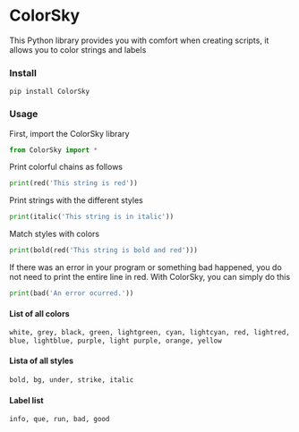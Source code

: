 # ColorSky
This Python library provides you with comfort when creating scripts, it allows you to color strings and labels

### Install
```
pip install ColorSky
```


### Usage
First, import the ColorSky library
```python
from ColorSky import *
```

Print colorful chains as follows

```python
print(red('This string is red'))
```

Print strings with the different styles

```python
print(italic('This string is in italic'))
```

Match styles with colors

```python
print(bold(red('This string is bold and red')))
```

If there was an error in your program or something bad happened, you do not need to print the entire line in red. With ColorSky, you can simply do this

```python 
print(bad('An error ocurred.'))
``` 

#### List of all colors

```python
white, grey, black, green, lightgreen, cyan, lightcyan, red, lightred,
blue, lightblue, purple, light purple, orange, yellow
```

#### Lista of all styles

```python
bold, bg, under, strike, italic
```

#### Label list

```python
info, que, run, bad, good
``` 
